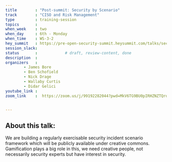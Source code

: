 ```yaml
---
title        : "Post-summit: Security by Scenario"
track        : "CISO and Risk Management"
type         : training-session
topics       :
when_week    : two
when_day     : 6th - Monday
when_time    : WS-3-2
hey_summit   : https://pre-open-security-summit.heysummit.com/talks/security-by-scenario/
session_slack:
status       :            # draft, review-content, done
description  :
organizers   : 
        - James Bore
        - Ben Schofield
        - Nick Drage
        - Wallaby Curtis
        - Didar Gelici
youtube_link : 
zoom_link    :  https://zoom.us/j/99192282044?pwd=MkV6TG9BU0pIRHZNZTQrdGxUaG9kZz09


---
```

## About this talk:

We are building a regularly exercisable security incident scenario framework which will be publicly available under creative commons. 
Gamification plays a big role in this, we need creative people, not necessarily security experts but have interest in security.

